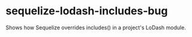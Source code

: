 # sequelize-lodash-includes-bug
Shows how Sequelize overrides includes() in a project's LoDash module.
